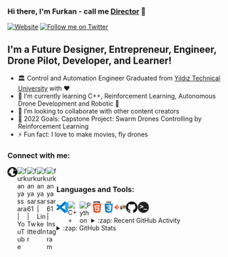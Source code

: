 ### Hi there, I'm Furkan -  call me [Director][website] 👋

[![Website](https://img.shields.io/website?label=furkanyasar.com&style=for-the-badge&url=http%3A%2F%2Ffurkanyasar.com)](http://furkanyasar.com)
[![Follow me on Twitter](https://img.shields.io/twitter/follow/furkanyasar61?color=1DA1F2&logo=twitter&style=for-the-badge)](https://twitter.com/intent/follow?original_referer=https%3A%2F%2Fgithub.com%2Ffurkanyasar&screen_name=furkanyasar61)

## I'm a Future Designer, Entrepreneur, Engineer, Drone Pilot, Developer, and Learner!

- 🏛️ Control and Automation Engineer Graduated from [Yıldız Technical University](https://www.yildiz.edu.tr) with ❤️
- 🌱 I’m currently learning C++, Reinforcement Learning, Autonomous Drone Development and Robotic 💪
- 👯 I’m looking to collaborate with other content creators
- 🥅 2022 Goals: Capstone Project: Swarm Drones Controlling by Reinforcement Learning 
- ⚡ Fun fact: I love to make movies, fly drones



### Connect with me:

[<img align="left" alt="furkanyasar.com" width="22px" src="https://raw.githubusercontent.com/iconic/open-iconic/master/svg/globe.svg" />][website]
[<img align="left" alt="furkanyassara | YouTube" width="22px" src="https://cdn.jsdelivr.net/npm/simple-icons@v3/icons/youtube.svg" />][youtube]
[<img align="left" alt="furkanyasar61 | Twitter" width="22px" src="https://cdn.jsdelivr.net/npm/simple-icons@v3/icons/twitter.svg" />][twitter]
[<img align="left" alt="furkanyasar | LinkedIn" width="22px" src="https://cdn.jsdelivr.net/npm/simple-icons@v3/icons/linkedin.svg" />][linkedin]
[<img align="left" alt="furkanyasar61 | Instagram" width="22px" src="https://cdn.jsdelivr.net/npm/simple-icons@v3/icons/instagram.svg" />][instagram]

<br />

### Languages and Tools:

<img align="left" alt="Visual-Studio-Code" width="26px" src="https://raw.githubusercontent.com/github/explore/80688e429a7d4ef2fca1e82350fe8e3517d3494d/topics/visual-studio-code/visual-studio-code.png"/>
<img align="left" alt="C++" width="26px" src="https://i.imgur.com/Ao2P8iG.png"/>
<img align="left" alt="Python" width="26px" src="https://github.com/jalbertsr/logo-badge-images/blob/master/img/rsz_python.png?raw=true"/>
<img align="left" alt="HTML5" width="26px" src="https://raw.githubusercontent.com/github/explore/80688e429a7d4ef2fca1e82350fe8e3517d3494d/topics/html/html.png"/>
<img align="left" alt="CSS3" width="26px" src="https://raw.githubusercontent.com/github/explore/80688e429a7d4ef2fca1e82350fe8e3517d3494d/topics/css/css.png"/>
<img align="left" alt="Git" width="26px" src="https://raw.githubusercontent.com/github/explore/80688e429a7d4ef2fca1e82350fe8e3517d3494d/topics/git/git.png"/>
<img align="left" alt="GitHub" width="26px" src="https://raw.githubusercontent.com/github/explore/78df643247d429f6cc873026c0622819ad797942/topics/github/github.png"/>
<img align="left" alt="Terminal" width="26px" src="https://raw.githubusercontent.com/github/explore/80688e429a7d4ef2fca1e82350fe8e3517d3494d/topics/terminal/terminal.png"/>



<br />
<br />

<details>
  <summary>:zap: Recent GitHub Activity</summary>

<!--START_SECTION:activity-->
1. 💪 Opened [Repository](https://github.com/furkanyasar/Cpp-OOP-Introduction) in [furkanyasar/Cpp-OOP-Introduction](https://github.com/furkanyasar/Cpp-OOP-Introduction)

<!--END_SECTION:activity-->
</details>


<details>
  <summary>:zap: GitHub Stats</summary>

  <img align="left" alt="Furkan Yaşar's GitHub Stats" src="https://github-readme-stats.codestackr.vercel.app/api?username=furkanyasar&show_icons=true&hide_border=true" />

</details>

[website]: http://furkanyasar.com
[twitter]: https://twitter.com/furkanyasar61
[youtube]: https://youtube.com/furkanyassara
[instagram]: https://instagram.com/furkanyasar61
[linkedin]: https://linkedin.com/in/furkanyasar

